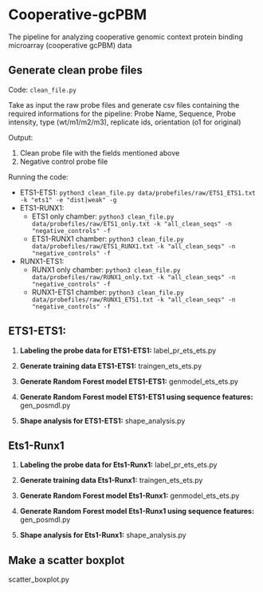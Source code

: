 # Cooperative-gcPBM
The pipeline for analyzing cooperative genomic context protein binding microarray (cooperative gcPBM) data

## Generate clean probe files
Code: `clean_file.py`

Take as input the raw probe files and generate csv files containing the required informations for the pipeline:
Probe Name,
Sequence,
Probe intensity, type (wt/m1/m2/m3), replicate ids, orientation (o1 for original)

Output:
1. Clean probe file with the fields mentioned above
2. Negative control probe file

Running the code:
- ETS1-ETS1: `python3 clean_file.py data/probefiles/raw/ETS1_ETS1.txt -k "ets1" -e "dist|weak" -g`
- ETS1-RUNX1:
  - ETS1 only chamber: `python3 clean_file.py data/probefiles/raw/ETS1_only.txt -k "all_clean_seqs" -n "negative_controls" -f`
  - ETS1-RUNX1 chamber: `python3 clean_file.py data/probefiles/raw/ETS1_RUNX1.txt -k "all_clean_seqs" -n "negative_controls" -f`
- RUNX1-ETS1:
  - RUNX1 only chamber: `python3 clean_file.py data/probefiles/raw/RUNX1_only.txt -k "all_clean_seqs" -n "negative_controls" -f`
  - RUNX1-ETS1 chamber: `python3 clean_file.py data/probefiles/raw/RUNX1_ETS1.txt -k "all_clean_seqs" -n "negative_controls" -f`


## ETS1-ETS1:
1. **Labeling the probe data for ETS1-ETS1:**
label_pr_ets_ets.py

2. **Generate training data ETS1-ETS1:**
traingen_ets_ets.py

3. **Generate Random Forest model ETS1-ETS1:**
genmodel_ets_ets.py

4. **Generate Random Forest model ETS1-ETS1 using sequence features:**
gen_posmdl.py

5. **Shape analysis for ETS1-ETS1:**
shape_analysis.py

## Ets1-Runx1
1. **Labeling the probe data for Ets1-Runx1:**
label_pr_ets_ets.py

2. **Generate training data Ets1-Runx1:**
traingen_ets_ets.py

3. **Generate Random Forest model Ets1-Runx1:**
genmodel_ets_ets.py

4. **Generate Random Forest model Ets1-Runx1 using sequence features:**
gen_posmdl.py

5. **Shape analysis for Ets1-Runx1:**
shape_analysis.py

## Make a scatter boxplot
scatter_boxplot.py

